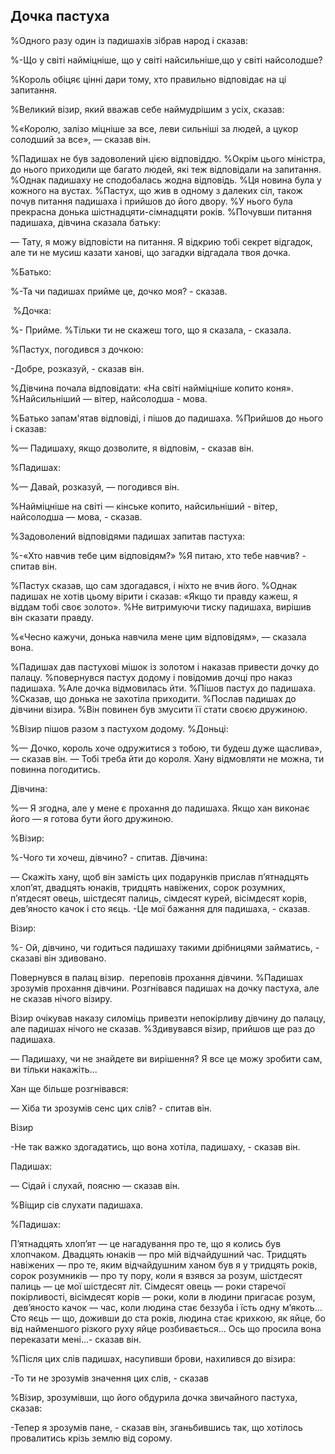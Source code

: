 ## Дочка пастуха

%Одного разу один із падишахів зібрав народ і сказав:

%-Що у світі найміцніше, що у світі найсильніше,що у світі найсолодше?

%Король обіцяє цінні дари тому, хто правильно відповідає на ці запитання.

%Великий візир, який вважав себе наймудрішим з усіх, сказав:

%«Королю, залізо міцніше за все, леви сильніші за людей, а цукор солодший за все», — сказав він.

%Падишах не був задоволений цією відповіддю.
%Окрім цього міністра, до нього приходили ще багато людей, які теж відповідали на запитання.
%Однак падишаху не сподобалась жодна відповідь.
%Ця новина була у кожного на вустах.
%Пастух, що жив в одному з далеких сіл, також почув питання падишаха і прийшов до його двору.
%У нього була прекрасна донька шістнадцяти-сімнадцяти років.
%Почувши питання падишаха, дівчина сказала батьку:

— Тату, я можу відповісти на питання.
Я відкрию тобі секрет відгадок, але ти не мусиш казати ханові, що загадки відгадала твоя дочка.

%Батько:

%-Та чи падишах прийме це, дочко моя? - сказав.

 %Дочка:

%- Прийме.
%Тільки ти не скажеш того, що я сказала, - сказала.

%Пастух, погодився з дочкою:

-Добре, розказуй, - сказав він.

%Дівчина почала відповідати: «На світі найміцніше копито коня».
%Найсильніший — вітер, найсолодша - мова.

%Батько запам'ятав відповіді, і пішов до падишаха.
%Прийшов до нього і сказав:

%— Падишаху, якщо дозволите, я відповім, - сказав він.

%Падишах:

%— Давай, розказуй, ​​— погодився він.

%Найміцніше на світі — кінське копито, найсильніший - вітер, найсолодша — мова, - сказав.

%Задоволений відповідями падишах запитав пастуха:

%-«Хто навчив тебе цим відповідям?»
%Я питаю, хто тебе навчив? - спитав він.

%Пастух сказав, що сам здогадався, і ніхто не вчив його.
%Однак падишах не хотів цьому вірити і сказав: «Якщо ти правду кажеш, я віддам тобі своє золото».
%Не витримуючи тиску падишаха, вирішив він сказати правду.

%«Чесно кажучи, донька навчила мене цим відповідям», — сказала вона.

%Падишах дав пастухові мішок із золотом і наказав привести дочку до палацу.
%повернувся пастух додому і повідомив дочці про наказ падишаха.
%Але дочка відмовилась йти.
%Пішов пастух до падишаха.
%Сказав, що донька не захотіла приходити.
%Послав падишах до дівчини візира.
%Він повинен був змусити її стати своєю дружиною.

%Візир пішов разом з пастухом додому.
%Доньці:

%— Дочко, король хоче одружитися з тобою, ти будеш дуже щаслива», — сказав він. — Тобі треба йти до короля.
Хану відмовляти не можна, ти повинна погодитись.

Дівчина:

%— Я згодна, але у мене є прохання до падишаха.
Якщо хан виконає його — я готова бути його дружиною.

%Візир:

%-Чого ти хочеш, дівчино? - спитав.
Дівчина:

— Скажіть хану, щоб він замість цих подарунків прислав п’ятнадцять хлоп’ят, двадцять юнаків, тридцять навіжених, сорок розумних, п’ятдесят овець, шістдесят палиць, сімдесят курей, вісімдесят корів, дев’яносто качок і сто яєць.
-Це мої бажання для падишаха, - сказав.

Візир:

%- Ой, дівчино, чи годиться падишаху такими дрібницями займатись, - сказаві він здивовано.

Повернувся в палац візир.
 переповів прохання дівчини.
%Падишах зрозумів прохання дівчини.
Розгнівався падишах на дочку пастуха, але не сказав нічого візиру.

Візир очікував наказу силоміць привезти непокірливу дівчину до палацу, але падишах нічого не сказав.
%Здивувався візир, прийшов ще раз до падишаха.

— Падишаху, чи не знайдете ви вирішення?
Я все це можу зробити сам, ви тільки накажіть...

Хан ще більше розгнівався:

— Хіба ти зрозумів сенс цих слів? - спитав він.

Візир

-Не так важко здогадатись, що вона хотіла, падишаху, - сказав він.

Падишах:

— Сідай і слухай, поясню — сказав він.

%Віщир сів слухати падишаха.

%Падишах:

П’ятнадцять хлоп’ят — це нагадування про те, що я колись був хлопчаком.
Двадцять юнаків — про мій відчайдушний час.
Тридцять навіжених — про те, яким відчайдушним ханом був я у тридцять років,
сорок розумників — про ту пору, коли я взявся за розум,
шістдесят палиць — це мої шістдесят літ.
Сімдесят овець — роки старечої покірливості,
вісімдесят корів — роки, коли в людини пригасає розум,
 дев’яносто качок — час, коли людина стає беззуба і їсть одну м’якоть...
Сто яєць — що, доживши до ста років, людина стає крихкою, як яйце, бо від найменшого різкого руху яйце розбивається...
Ось що просила вона переказати мені...- сказав він.

%Після цих слів падишах, насупивши брови, нахилився до візира:

-То ти не зрозумів значення цих слів, - сказав

%Візир, зрозумівши, що його обдурила дочка звичайного пастуха, сказав:

-Тепер я зрозумів пане, - сказав він, зганьбившись так, що хотілось провалитись крізь землю від сорому.